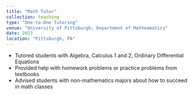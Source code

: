 ```yaml
---
title: "Math Tutor"
collection: teaching
type: "One-to-One Tutoring"
venue: "University of Pittsburgh, Department of Matheamatics"
date: 2023
location: "Pittsburgh, PA"
---
```


- Tutored students with Algebra, Calculus 1 and 2, Ordinary Differential Equations
- Provided help with homework problems or practice problems from textbooks
- Advised students with non-mathematics majors about how to succeed in math classes

